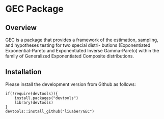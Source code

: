# GEC Package

## Overview
GEC is a package that provides a framework of the estimation, sampling, and hypotheses testing for two special distri- butions (Exponentiated Exponential-Pareto and Exponentiated Inverse Gamma-Pareto) within the family of Generalized Exponentiated Composite distributions.

## Installation
Please install the development version from Github as follows:

```
if(!require(devtools)){
    install.packages("devtools")
    library(devtools)
}
devtools::install_github("liuaber/GEC")
```
